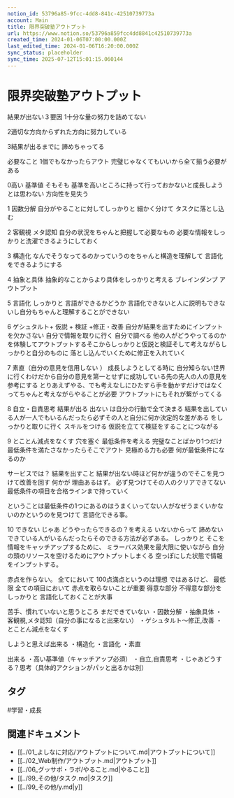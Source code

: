 ```yaml
---
notion_id: 53796a85-9fcc-4dd8-841c-42510739773a
account: Main
title: 限界突破塾アウトプット
url: https://www.notion.so/53796a859fcc4dd8841c42510739773a
created_time: 2024-01-06T07:00:00.000Z
last_edited_time: 2024-01-06T16:20:00.000Z
sync_status: placeholder
sync_time: 2025-07-12T15:01:15.060144
---
```

# 限界突破塾アウトプット

結果が出ない３要因
1十分な量の努力を詰めてない

2適切な方向からずれた方向に努力している

3結果が出るまでに 諦めちゃってる

必要なこと
1個でもなかったらアウト
完璧じゃなくてもいいから全て揃う必要がある

0高い 基準値
そもそも 基準を高いところに持って行っておかないと成長しようとは思わない
方向性を見失う


1 因数分解
自分がやることに対してしっかりと 細かく分けて タスクに落とし込む


2 客観視 メタ認知
自分の状況をちゃんと把握して必要なもの 必要な情報をしっかりと洗濯できるようにしておく


3 構造化
なんでそうなってるのかっていうのをちゃんと構造を理解して 言語化をできるようにする



4 抽象と具体
抽象的なことからより具体をしっかりと考える
ブレインダンプ アウトプット


5 言語化
しっかりと 言語ができるかどうか
言語化できないと人に説明もできないし自分もちゃんと理解することができない

6 ゲシュタルト+ 仮説 + 検証 +修正・改善
自分が結果を出すためにインプットを欠かさない
自分で情報を取りに行く 自分で調べる
他の人がどうやってるのかを体験してアウトプットするそこからしっかりと仮説と検証そして考えながらしっかりと自分のものに 落とし込んでいくために修正を入れていく


7 素直（自分の意見を信用しない ）
成長しようとしてる時に 自分知らない世界に行くわけだから自分の意見を第一とせずに成功している先の先人の人の意見を参考にする
とりあえずやる、でも考えなしにひたすら手を動かすだけではなくってちゃんと考えながらやることが必要
アウトプットにもそれが繋がってくる

8 自立・自責思考
結果が出る 出ない は自分の行動で全て決まる
結果を出している人が一人でもいるんだったら必ずその人と自分に何か決定的な差がある
をしっかりと取りに行く スキルをつける
仮説を立てて検証をすることにつながる

9 とことん減点をなくす 穴を塞ぐ 最低条件を考える
完璧なことばかり1つだけ 最低条件を満たさなかったらそこでアウト
見極める力も必要
何が最低条件になるのか

サービスでは？
結果を出すこと
結果が出ない時ほど何かが違うのでそこを見つけて改善を回す
何かが 理由あるはず。
必ず見つけてその人のクリアできてない 最低条件の項目を合格ラインまで持っていく

ということは最低条件の1つにあるのはうまくいってない人がなぜうまくいかないのかというのを見つけて 言語化できる事。

10 できない じゃあ どうやったらできるの？を考える
いないからって 諦めない
できている人がいるんだったらそのできる方法が必ずある。
しっかりと そこを 情報をキャッチアップするために、
ミラーバス効果を最大限に使いながら
自分の頭のリソースを空けるためにアウトプットしまくる
空っぽにした状態で情報をインプットする。


赤点を作らない。
全てにおいて 100点満点というのは理想 ではあるけど、
最低限 全ての項目において 赤点を取らないことが重要
得意な部分 不得意な部分をしっかりと 言語化しておくことが大事


苦手、慣れていないと思うところ
まだできていない
・因数分解
・抽象具体
・客観視,メタ認知（自分の事になると出来ない）
・ゲシュタルト〜修正,改善
・とことん減点をなくす

しようと思えば出来る
・構造化
・言語化
・素直


出来る
・高い基準値（キャッチアップ必須）
・自立,自責思考
・じゃあどうする？思考（具体的アクションがパッと出るかは別）

## タグ

#学習・成長 

## 関連ドキュメント

- [[../01_よしなに対応/アウトプットについて.md|アウトプットについて]]
- [[../02_Web制作/アウトプット.md|アウトプット]]
- [[../06_グッサポ・ラボ/やること.md|やること]]
- [[../99_その他/タスク.md|タスク]]
- [[../99_その他/y.md|y]]

